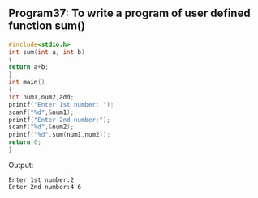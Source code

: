 ## Program37: To write a program of user defined function sum()
```c
#include<stdio.h>
int sum(int a, int b)
{
return a+b;	
}
int main()
{
int num1,num2,add;
printf("Enter 1st number: ");
scanf("%d",&num1);
printf("Enter 2nd number:");
scanf("%d",&num2);
printf("%d",sum(num1,num2));
return 0;
}
```
Output: 
```
Enter 1st number:2 
Enter 2nd number:4 6
```
